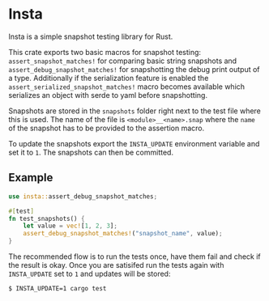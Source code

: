 # Insta

Insta is a simple snapshot testing library for Rust.

This crate exports two basic macros for snapshot testing:
`assert_snapshot_matches!` for comparing basic string snapshots and
`assert_debug_snapshot_matches!` for snapshotting the debug print output of a
type. Additionally if the serialization feature is enabled the
`assert_serialized_snapshot_matches!` macro becomes available which serializes an
object with serde to yaml before snapshotting.

Snapshots are stored in the `snapshots` folder right next to the test file
where this is used.  The name of the file is `<module>__<name>.snap` where
the `name` of the snapshot has to be provided to the assertion macro.

To update the snapshots export the `INSTA_UPDATE` environment variable
and set it to `1`.  The snapshots can then be committed.

## Example

```rust
use insta::assert_debug_snapshot_matches;

#[test]
fn test_snapshots() {
    let value = vec![1, 2, 3];
    assert_debug_snapshot_matches!("snapshot_name", value);
}
```

The recommended flow is to run the tests once, have them fail and check
if the result is okay.  Once you are satisifed run the tests again with
`INSTA_UPDATE` set to `1` and updates will be stored:

```
$ INSTA_UPDATE=1 cargo test
```
